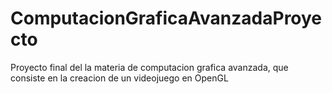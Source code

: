 # ComputacionGraficaAvanzadaProyecto
Proyecto final del la materia de computacion grafica avanzada, que consiste en la creacion de un videojuego en OpenGL
